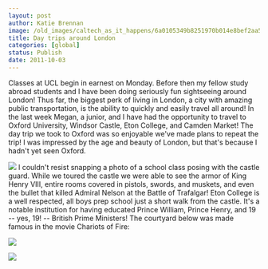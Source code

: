 ```yaml
---
layout: post
author: Katie Brennan
image: /old_images/caltech_as_it_happens/6a0105349b8251970b014e8bef2aa5970d.jpg
title: Day trips around London 
categories: [global]
status: Publish
date: 2011-10-03
---
```


Classes at UCL begin in earnest on Monday. Before then my fellow study abroad students and I have been doing seriously fun sightseeing around London! Thus far, the biggest perk of living in London, a city with amazing public transportation, is the ability to quickly and easily travel all around! In the last week Megan, a junior, and I have had the opportunity to travel to Oxford University, Windsor Castle, Eton College, and Camden Market!
The day trip we took to Oxford was so enjoyable we've made plans to repeat the trip! I was impressed by the age and beauty of London, but that's because I hadn't yet seen Oxford.


![](/old_images/caltech_as_it_happens/6a0105349b8251970b015435cec229970c.jpg)
I couldn't resist snapping a photo of a school class posing with the castle guard. While we toured the castle we were able to see the armor of King Henry VIII, entire rooms covered in pistols, swords, and muskets, and even the bullet that killed Admiral Nelson at the Battle of Trafalgar!
Eton College is a well respected, all boys prep school just a short walk from the castle. It's a notable institution for having educated Prince William, Prince Henry, and 19 -- yes, 19! -- British Prime Ministers! The courtyard below was made famous in the movie Chariots of Fire:


![](/old_images/caltech_as_it_happens/6a0105349b8251970b015435cec924970c.jpg)


![](/old_images/caltech_as_it_happens/6a0105349b8251970b015391fb4e3e970b.jpg)
